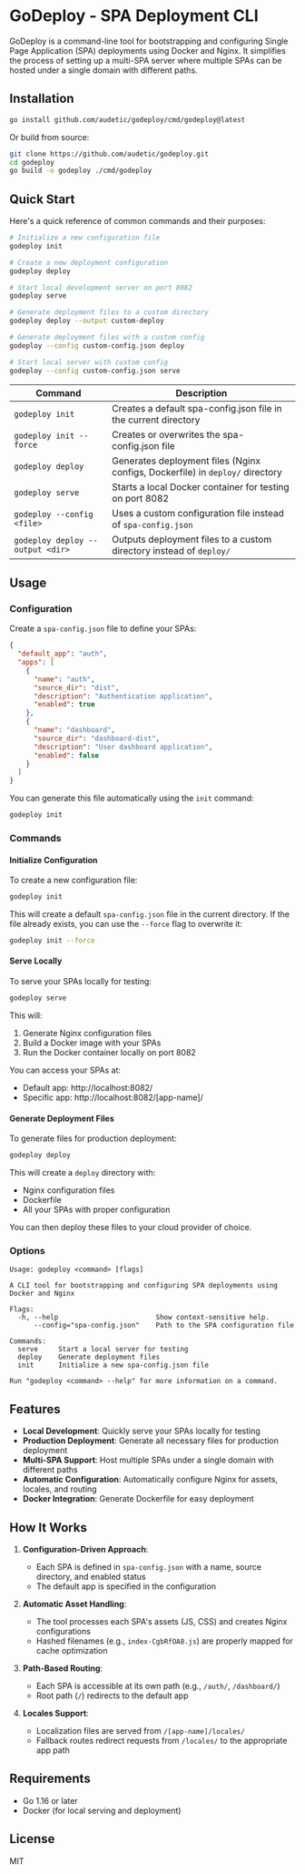 # GoDeploy - SPA Deployment CLI

GoDeploy is a command-line tool for bootstrapping and configuring Single Page Application (SPA) deployments using Docker and Nginx. It simplifies the process of setting up a multi-SPA server where multiple SPAs can be hosted under a single domain with different paths.

## Installation

```bash
go install github.com/audetic/godeploy/cmd/godeploy@latest
```

Or build from source:

```bash
git clone https://github.com/audetic/godeploy.git
cd godeploy
go build -o godeploy ./cmd/godeploy
```

## Quick Start

Here's a quick reference of common commands and their purposes:

```bash
# Initialize a new configuration file
godeploy init

# Create a new deployment configuration
godeploy deploy

# Start local development server on port 8082
godeploy serve

# Generate deployment files to a custom directory
godeploy deploy --output custom-deploy

# Generate deployment files with a custom config
godeploy --config custom-config.json deploy

# Start local server with custom config
godeploy --config custom-config.json serve
```

| Command                          | Description                                                                   |
| -------------------------------- | ----------------------------------------------------------------------------- |
| `godeploy init`                  | Creates a default spa-config.json file in the current directory               |
| `godeploy init --force`          | Creates or overwrites the spa-config.json file                                |
| `godeploy deploy`                | Generates deployment files (Nginx configs, Dockerfile) in `deploy/` directory |
| `godeploy serve`                 | Starts a local Docker container for testing on port 8082                      |
| `godeploy --config <file>`       | Uses a custom configuration file instead of `spa-config.json`                 |
| `godeploy deploy --output <dir>` | Outputs deployment files to a custom directory instead of `deploy/`           |

## Usage

### Configuration

Create a `spa-config.json` file to define your SPAs:

```json
{
  "default_app": "auth",
  "apps": [
    {
      "name": "auth",
      "source_dir": "dist",
      "description": "Authentication application",
      "enabled": true
    },
    {
      "name": "dashboard",
      "source_dir": "dashboard-dist",
      "description": "User dashboard application",
      "enabled": false
    }
  ]
}
```

You can generate this file automatically using the `init` command:

```bash
godeploy init
```

### Commands

#### Initialize Configuration

To create a new configuration file:

```bash
godeploy init
```

This will create a default `spa-config.json` file in the current directory. If the file already exists, you can use the `--force` flag to overwrite it:

```bash
godeploy init --force
```

#### Serve Locally

To serve your SPAs locally for testing:

```bash
godeploy serve
```

This will:

1. Generate Nginx configuration files
2. Build a Docker image with your SPAs
3. Run the Docker container locally on port 8082

You can access your SPAs at:

- Default app: http://localhost:8082/
- Specific app: http://localhost:8082/[app-name]/

#### Generate Deployment Files

To generate files for production deployment:

```bash
godeploy deploy
```

This will create a `deploy` directory with:

- Nginx configuration files
- Dockerfile
- All your SPAs with proper configuration

You can then deploy these files to your cloud provider of choice.

### Options

```
Usage: godeploy <command> [flags]

A CLI tool for bootstrapping and configuring SPA deployments using Docker and Nginx

Flags:
  -h, --help                        Show context-sensitive help.
      --config="spa-config.json"    Path to the SPA configuration file

Commands:
  serve     Start a local server for testing
  deploy    Generate deployment files
  init      Initialize a new spa-config.json file

Run "godeploy <command> --help" for more information on a command.
```

## Features

- **Local Development**: Quickly serve your SPAs locally for testing
- **Production Deployment**: Generate all necessary files for production deployment
- **Multi-SPA Support**: Host multiple SPAs under a single domain with different paths
- **Automatic Configuration**: Automatically configure Nginx for assets, locales, and routing
- **Docker Integration**: Generate Dockerfile for easy deployment

## How It Works

1. **Configuration-Driven Approach**:

   - Each SPA is defined in `spa-config.json` with a name, source directory, and enabled status
   - The default app is specified in the configuration

2. **Automatic Asset Handling**:

   - The tool processes each SPA's assets (JS, CSS) and creates Nginx configurations
   - Hashed filenames (e.g., `index-CgbRfOA8.js`) are properly mapped for cache optimization

3. **Path-Based Routing**:

   - Each SPA is accessible at its own path (e.g., `/auth/`, `/dashboard/`)
   - Root path (`/`) redirects to the default app

4. **Locales Support**:
   - Localization files are served from `/[app-name]/locales/`
   - Fallback routes redirect requests from `/locales/` to the appropriate app path

## Requirements

- Go 1.16 or later
- Docker (for local serving and deployment)

## License

MIT
